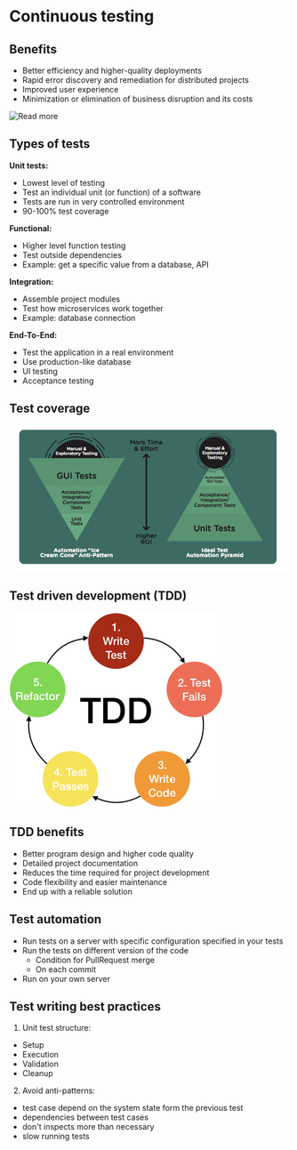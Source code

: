 # Continuous testing

## Benefits

- Better efficiency and higher-quality deployments
- Rapid error discovery and remediation for distributed projects
- Improved user experience
- Minimization or elimination of business disruption and its costs

![Read more](https://www.ibm.com/cloud/learn/continuous-testing)

## Types of tests

**Unit tests:**

- Lowest level of testing
- Test an individual unit (or function) of a software
- Tests are run in very controlled environment
- 90-100% test coverage

**Functional:**

- Higher level function testing
- Test outside dependencies
- Example: get a specific value from a database, API

**Integration:**

- Assemble project modules
- Test how microservices work together
- Example: database connection

**End-To-End:**

- Test the application in a real environment
- Use production-like database
- UI testing
- Acceptance testing

## Test coverage

![Test coverage](image/test-pyramid.png)

## Test driven development (TDD)

![TDD process](image/tdd.png)

## TDD benefits

- Better program design and higher code quality
- Detailed project documentation
- Reduces the time required for project development
- Code flexibility and easier maintenance
- End up with a reliable solution

## Test automation

- Run tests on a server with specific configuration specified in your tests
- Run the tests on different version of the code
  - Condition for PullRequest merge
  - On each commit
- Run on your own server

## Test writing best practices

1. Unit test structure:
  - Setup
  - Execution
  - Validation
  - Cleanup
  
2. Avoid anti-patterns:
  - test case depend on the system state form the previous test
  - dependencies between test cases
  - don't inspects more than necessary
  - slow running tests
